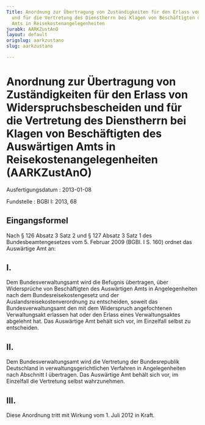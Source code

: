 ```yaml
---
Title: Anordnung zur Übertragung von Zuständigkeiten für den Erlass von Widerspruchsbescheiden
  und für die Vertretung des Dienstherrn bei Klagen von Beschäftigten des Auswärtigen
  Amts in Reisekostenangelegenheiten
jurabk: AARKZustAnO
layout: default
origslug: aarkzustano
slug: aarkzustano

---
```


# Anordnung zur Übertragung von Zuständigkeiten für den Erlass von Widerspruchsbescheiden und für die Vertretung des Dienstherrn bei Klagen von Beschäftigten des Auswärtigen Amts in Reisekostenangelegenheiten (AARKZustAnO)

Ausfertigungsdatum
:   2013-01-08

Fundstelle
:   BGBl I: 2013, 68


## Eingangsformel

Nach § 126 Absatz 3 Satz 2 und § 127 Absatz 3 Satz 1 des Bundesbeamtengesetzes vom 5. Februar 2009 (BGBl. I S. 160) ordnet das Auswärtige Amt an:


## I.

Dem Bundesverwaltungsamt wird die Befugnis übertragen, über Widersprüche von Beschäftigten des Auswärtigen Amts in Angelegenheiten nach dem Bundesreisekostengesetz und der Auslandsreisekostenverordnung zu entscheiden, soweit das Bundesverwaltungsamt den mit dem Widerspruch angefochtenen Verwaltungsakt erlassen hat oder den Erlass eines Verwaltungsaktes abgelehnt hat. Das Auswärtige Amt behält sich vor, im Einzelfall selbst zu entscheiden.


## II.

Dem Bundesverwaltungsamt wird die Vertretung der Bundesrepublik Deutschland in verwaltungsgerichtlichen Verfahren in Angelegenheiten nach Abschnitt I übertragen. Das Auswärtige Amt behält sich vor, im Einzelfall die Vertretung selbst wahrzunehmen.


## III.

Diese Anordnung tritt mit Wirkung vom 1. Juli 2012 in Kraft.

